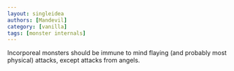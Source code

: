 ```yaml
---
layout: singleidea
authors: [Mandevil]
category: [vanilla]
tags: [monster internals]
---
```

Incorporeal monsters should be immune to mind flaying (and probably most physical) attacks, except attacks from angels.
